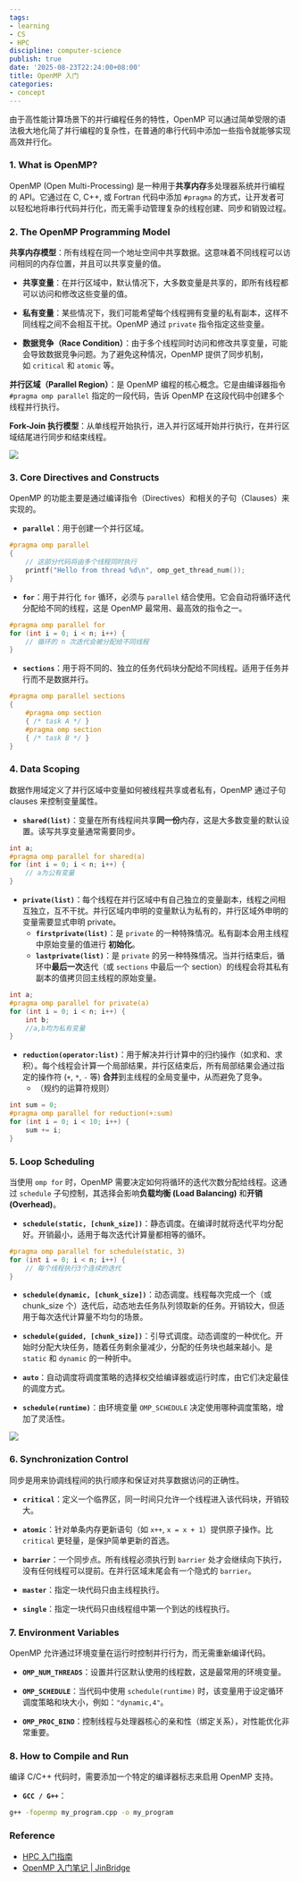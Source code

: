 ```yaml
---
tags:
- learning
- CS
- HPC
discipline: computer-science
publish: true
date: '2025-08-23T22:24:00+08:00'
title: OpenMP 入门
categories:
- concept
---
```

由于高性能计算场景下的并行编程任务的特性，OpenMP 可以通过简单受限的语法极大地化简了并行编程的复杂性，在普通的串行代码中添加一些指令就能够实现高效并行化。

### 1. What is OpenMP?

OpenMP (Open Multi-Processing) 是一种用于**共享内存**多处理器系统并行编程的 API。它通过在 C, C++, 或 Fortran 代码中添加 `#pragma` 的方式，让开发者可以轻松地将串行代码并行化，而无需手动管理复杂的线程创建、同步和销毁过程。

### 2. The OpenMP Programming Model

**共享内存模型**：所有线程在同一个地址空间中共享数据。这意味着不同线程可以访问相同的内存位置，并且可以共享变量的值。

- **共享变量**：在并行区域中，默认情况下，大多数变量是共享的，即所有线程都可以访问和修改这些变量的值。

- **私有变量**：某些情况下，我们可能希望每个线程拥有变量的私有副本，这样不同线程之间不会相互干扰。OpenMP 通过 `private` 指令指定这些变量。

- **数据竞争（Race Condition）**：由于多个线程同时访问和修改共享变量，可能会导致数据竞争问题。为了避免这种情况，OpenMP 提供了同步机制，如 `critical` 和 `atomic` 等。

**并行区域（Parallel Region）**：是 OpenMP 编程的核心概念。它是由编译器指令 `#pragma omp parallel` 指定的一段代码，告诉 OpenMP 在这段代码中创建多个线程并行执行。

**Fork-Join 执行模型**：从单线程开始执行，进入并行区域开始并行执行，在并行区域结尾进行同步和结束线程。

![](/images/openmp-入门/pasted-image-20250827105206-png)

### 3. Core Directives and Constructs

OpenMP 的功能主要是通过编译指令（Directives）和相关的子句（Clauses）来实现的。

- **`parallel`**：用于创建一个并行区域。
```c
#pragma omp parallel
{
    // 这部分代码将由多个线程同时执行
    printf("Hello from thread %d\n", omp_get_thread_num());
}
```

- **`for`**：用于并行化 `for` 循环，必须与 `parallel` 结合使用。它会自动将循环迭代分配给不同的线程，这是 OpenMP 最常用、最高效的指令之一。
```c
#pragma omp parallel for
for (int i = 0; i < n; i++) {
    // 循环的 n 次迭代会被分配给不同线程
}
```

- **`sections`**：用于将不同的、独立的任务代码块分配给不同线程。适用于任务并行而不是数据并行。
```c
#pragma omp parallel sections
{
    #pragma omp section
    { /* task A */ }
    #pragma omp section
    { /* task B */ }
}
```

### 4. Data Scoping

数据作用域定义了并行区域中变量如何被线程共享或者私有，OpenMP 通过子句 clauses 来控制变量属性。

- **`shared(list)`**：变量在所有线程间共享**同一份**内存，这是大多数变量的默认设置。读写共享变量通常需要同步。
```c
int a;
#pragma omp parallel for shared(a)
for (int i = 0; i < n; i++) {
    // a为公有变量
}
```

- **`private(list)`**：每个线程在并行区域中有自己独立的变量副本，线程之间相互独立，互不干扰。并行区域内申明的变量默认为私有的，并行区域外申明的变量需要显式申明 private。
	- **`firstprivate(list)`**：是 `private` 的一种特殊情况。私有副本会用主线程中原始变量的值进行 **初始化**。
	- **`lastprivate(list)`**：是 `private` 的另一种特殊情况。当并行结束后，循环中**最后一次**迭代（或 `sections` 中最后一个 section）的线程会将其私有副本的值拷贝回主线程的原始变量。
```c
int a;
#pragma omp parallel for private(a)
for (int i = 0; i < n; i++) {
    int b;
    //a,b均为私有变量
}
```

- **`reduction(operator:list)`**：用于解决并行计算中的归约操作（如求和、求积）。每个线程会计算一个局部结果，并行区结束后，所有局部结果会通过指定的操作符 (`+`, `*`, `-` 等) **合并**到主线程的全局变量中，从而避免了竞争。
	- （规约的运算符规则）
```c
int sum = 0;
#pragma omp parallel for reduction(+:sum)
for (int i = 0; i < 10; i++) {
    sum += i;
}
```

### 5. Loop Scheduling

当使用 `omp for` 时，OpenMP 需要决定如何将循环的迭代次数分配给线程。这通过 `schedule` 子句控制，其选择会影响**负载均衡 (Load Balancing)** 和**开销 (Overhead)**。

- **`schedule(static, [chunk_size])`**：静态调度。在编译时就将迭代平均分配好。开销最小，适用于每次迭代计算量都相等的循环。
```c
#pragma omp parallel for schedule(static, 3)
for (int i = 0; i < n; i++) {
    // 每个线程执行3个连续的迭代
}
```

- **`schedule(dynamic, [chunk_size])`**：动态调度。线程每次完成一个（或 chunk_size 个）迭代后，动态地去任务队列领取新的任务。开销较大，但适用于每次迭代计算量不均匀的场景。

- **`schedule(guided, [chunk_size])`**：引导式调度。动态调度的一种优化。开始时分配大块任务，随着任务剩余量减少，分配的任务块也越来越小。是 `static` 和 `dynamic` 的一种折中。

- **`auto`**：自动调度将调度策略的选择权交给编译器或运行时库，由它们决定最佳的调度方式。

- **`schedule(runtime)`**：由环境变量 `OMP_SCHEDULE` 决定使用哪种调度策略，增加了灵活性。

![](/images/openmp-入门/pasted-image-20250824155508-png)

### 6. Synchronization Control

同步是用来协调线程间的执行顺序和保证对共享数据访问的正确性。

- **`critical`**：定义一个临界区，同一时间只允许一个线程进入该代码块，开销较大。

- **`atomic`**：针对单条内存更新语句（如 `x++`, `x = x + 1`）提供原子操作。比 `critical` 更轻量，是保护简单更新的首选。

- **`barrier`**：一个同步点。所有线程必须执行到 `barrier` 处才会继续向下执行，没有任何线程可以提前。在并行区域末尾会有一个隐式的 `barrier`。

- **`master`**：指定一块代码只由主线程执行。

- **`single`**：指定一块代码只由线程组中第一个到达的线程执行。

### 7. Environment Variables

OpenMP 允许通过环境变量在运行时控制并行行为，而无需重新编译代码。

- **`OMP_NUM_THREADS`**：设置并行区默认使用的线程数，这是最常用的环境变量。

- **`OMP_SCHEDULE`**：当代码中使用 `schedule(runtime)` 时，该变量用于设定循环调度策略和块大小，例如：`"dynamic,4"`。

- **`OMP_PROC_BIND`**：控制线程与处理器核心的亲和性（绑定关系），对性能优化非常重要。

### 8. How to Compile and Run

编译 C/C++ 代码时，需要添加一个特定的编译器标志来启用 OpenMP 支持。

- **`GCC / G++`**：
```bash
g++ -fopenmp my_program.cpp -o my_program
```

### Reference

- [HPC 入门指南](https://xflops.sjtu.edu.cn/hpc-start-guide/parallel-computing/openmp/)
- [OpenMP 入门笔记 | JinBridge](https://jinbridge.dev/docs/hpc/openmp-programming-101/)
